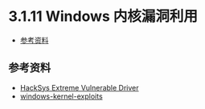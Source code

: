 # 3.1.11 Windows 内核漏洞利用

- [参考资料](#参考资料)


## 参考资料
- [HackSys Extreme Vulnerable Driver](https://github.com/hacksysteam/HackSysExtremeVulnerableDriver)
- [windows-kernel-exploits](https://github.com/SecWiki/windows-kernel-exploits)
